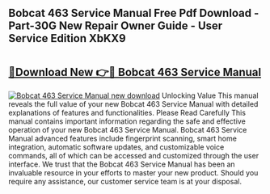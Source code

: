 ## Bobcat 463 Service Manual Free Pdf Download - Part-30G New Repair Owner Guide - User Service Edition XbKX9

# <h2><a href="http://bc25021.oget.top/?id=Bobcat+463+Service+Manual">🔗Download New 👉🔴 Bobcat 463 Service Manual</a></h2>

[![Bobcat 463 Service Manual new download](https://i.imgur.com/5g1atiW.png)](http://bc25021.oget.top/?id=Bobcat+463+Service+Manual)
Unlocking Value This manual reveals the full value of your new Bobcat 463 Service Manual with detailed explanations of features and functionalities. Please Read Carefully This manual contains important information regarding the safe and effective operation of your new Bobcat 463 Service Manual. Bobcat 463 Service Manual advanced features include fingerprint scanning, smart home integration, automatic software updates, and customizable voice commands, all of which can be accessed and customized through the user interface. We trust that the Bobcat 463 Service Manual has been an invaluable resource in your efforts to master your new product. Should you require any assistance, our customer service team is at your disposal.
